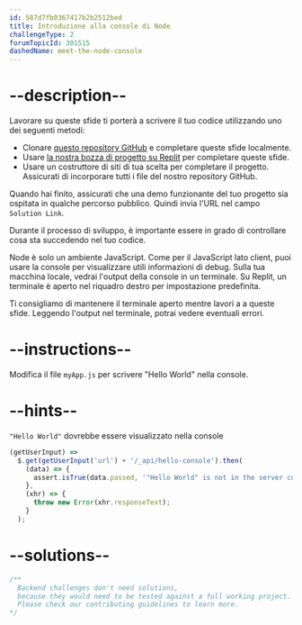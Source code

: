 ```yaml
---
id: 587d7fb0367417b2b2512bed
title: Introduzione alla console di Node
challengeType: 2
forumTopicId: 301515
dashedName: meet-the-node-console
---
```


# --description--

Lavorare su queste sfide ti porterà a scrivere il tuo codice utilizzando uno dei seguenti metodi:

- Clonare [questo repository GitHub](https://github.com/freeCodeCamp/boilerplate-express/) e completare queste sfide localmente.
- Usare [la nostra bozza di progetto su Replit](https://replit.com/github/freeCodeCamp/boilerplate-express) per completare queste sfide.
- Usare un costruttore di siti di tua scelta per completare il progetto. Assicurati di incorporare tutti i file del nostro repository GitHub.

Quando hai finito, assicurati che una demo funzionante del tuo progetto sia ospitata in qualche percorso pubblico. Quindi invia l'URL nel campo `Solution Link`.

Durante il processo di sviluppo, è importante essere in grado di controllare cosa sta succedendo nel tuo codice.

Node è solo un ambiente JavaScript. Come per il JavaScript lato client, puoi usare la console per visualizzare utili informazioni di debug. Sulla tua macchina locale, vedrai l'output della console in un terminale. Su Replit, un terminale è aperto nel riquadro destro per impostazione predefinita.

Ti consigliamo di mantenere il terminale aperto mentre lavori a a queste sfide. Leggendo l'output nel terminale, potrai vedere eventuali errori.

# --instructions--

Modifica il file `myApp.js` per scrivere "Hello World" nella console.

# --hints--

`"Hello World"` dovrebbe essere visualizzato nella console

```js
(getUserInput) =>
  $.get(getUserInput('url') + '/_api/hello-console').then(
    (data) => {
      assert.isTrue(data.passed, '"Hello World" is not in the server console');
    },
    (xhr) => {
      throw new Error(xhr.responseText);
    }
  );
```

# --solutions--

```js
/**
  Backend challenges don't need solutions, 
  because they would need to be tested against a full working project. 
  Please check our contributing guidelines to learn more.
*/
```
